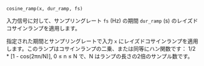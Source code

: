 ```
cosine_ramp(x, dur_ramp, fs)
```

入力信号に対して、サンプリングレート `fs` (Hz) の期間 `dur_ramp` (s) のレイズドコサインランプを適用します。

指定された期間とサンプリングレートで入力 `x` にレイズドコサインランプを適用します。このランプはコサインランプの二乗、または同等にハン関数です：     1/2 * [1 - cos(2πn/N)], 0 ≤ n ≤ N で、N はランプの長さの2倍のサンプル数です。

